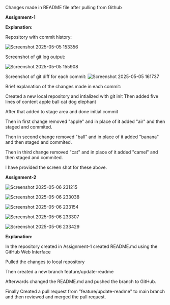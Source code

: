 Changes made in README file after pulling from Github

**Assignment-1**

**Explanation:**

Repository with commit history:

![Screenshot 2025-05-05 153356](https://github.com/user-attachments/assets/17bb455b-4490-4684-9654-7ec2912df41d)


Screenshot of git log output:

![Screenshot 2025-05-05 155908](https://github.com/user-attachments/assets/34f22943-85d3-4fa3-8c09-35309350d03e)

Screenshot of git diff for each commit:
![Screenshot 2025-05-05 161737](https://github.com/user-attachments/assets/dfe464a1-9761-4762-866c-382a69920333)


Brief explanation of the changes made in each commit:

Created a new local repository and intialized with git init
Then added five lines of content
apple
ball
cat
dog
elephant

After that added to stage area and done initial commit

Then in first change removed "apple" and in place of it added "air" and then staged and commited.

Then in second change removed "ball" and in place of it added "banana" and then staged and commited.

Then in third change removed "cat" and in place of it added "camel" and then staged and commited.

I have provided the screen shot for these above.


**Assignment-2**

![Screenshot 2025-05-06 231215](https://github.com/user-attachments/assets/d62377af-ab4d-4382-9bc5-f08383205d9f)

![Screenshot 2025-05-06 233038](https://github.com/user-attachments/assets/f4e5a46a-c01c-4562-a28e-7b50caf74097)

![Screenshot 2025-05-06 233154](https://github.com/user-attachments/assets/2e16c570-58b4-4ff4-91c9-9b55d5065138)

![Screenshot 2025-05-06 233307](https://github.com/user-attachments/assets/47a96b31-11d8-45b2-aad7-49d17d398dbd)

![Screenshot 2025-05-06 233429](https://github.com/user-attachments/assets/43ca7591-4cfe-422c-8a4d-5d7bfc600886)

**Explanation:**

In the repository created in Assignment-1 created README.md using the GitHub Web Interface

Pulled the changes to local repository

Then created a new branch feature/update-readme

Afterwards changed the README.md and pushed the branch to GitHub.

Finally Created a pull request from "feature/update-readme" to main branch and then reviewed and merged the pull request.
